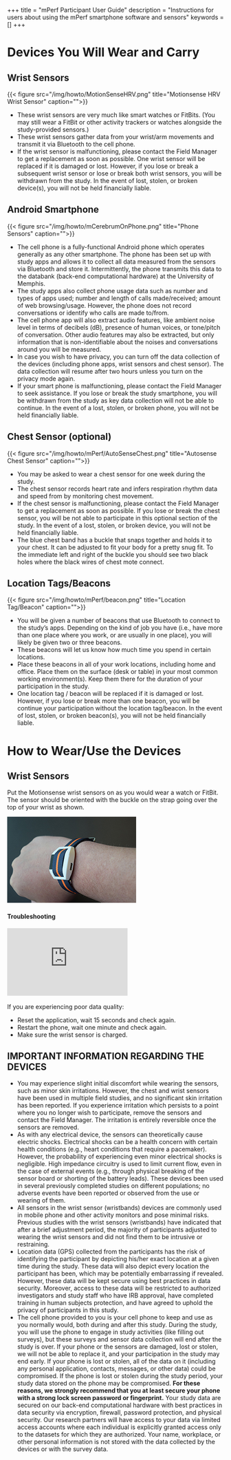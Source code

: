 +++
title = "mPerf Participant User Guide"
description = "Instructions for users about using the mPerf smartphone software and sensors"
keywords = []
+++


# Devices You Will Wear and Carry

##	Wrist Sensors

{{< figure src="/img/howto/MotionSenseHRV.png" title="Motionsense HRV Wrist Sensor" caption="">}}

- These wrist sensors are very much like smart watches or FitBits. (You may still wear a FitBit or other activity trackers or watches alongside the study-provided sensors.) <br>
- These wrist sensors gather data from your wrist/arm movements and transmit it via Bluetooth to the cell phone. <br>
- If the wrist sensor is malfunctioning, please contact the Field Manager to get a replacement as soon as possible. One wrist sensor will be replaced if it is damaged or lost. However, if you lose or break a subsequent wrist sensor or lose or break both wrist sensors, you will be withdrawn from the study. In the event of lost, stolen, or broken device(s), you will not be held financially liable.

## Android Smartphone

{{< figure src="/img/howto/mCerebrumOnPhone.png" title="Phone Sensors" caption="">}}

- The cell phone is a fully-functional Android phone which operates generally as any other smartphone.  The phone has been set up with study apps and allows it to collect all data measured from the sensors via Bluetooth and store it.  Intermittently, the phone transmits this data to the databank (back-end computational hardware) at the University of Memphis.
- The study apps also collect phone usage data such as number and types of apps used; number and length of calls made/received; amount of web browsing/usage.  However, the phone does not record conversations or identify who calls are made to/from.
- The cell phone app will also extract audio features, like ambient noise level in terms of decibels (dB), presence of human voices, or tone/pitch of conversation. Other audio features may also be extracted, but only information that is non-identifiable about the noises and conversations around you will be measured.
-	In case you wish to have privacy, you can turn off the data collection of the devices (including phone apps, wrist sensors and chest sensor). The data collection will resume after two hours unless you turn on the privacy mode again.
-	If your smart phone is malfunctioning, please contact the Field Manager to seek assistance. If you lose or break the study smartphone, you will be withdrawn from the study as key data collection will not be able to continue. In the event of a lost, stolen, or broken phone, you will not be held financially liable.

## Chest Sensor (optional)

{{< figure src="/img/howto/mPerf/AutoSenseChest.png" title="Autosense Chest Sensor" caption="">}}

- You may be asked to wear a chest sensor for one week during the study.
- The chest sensor records heart rate and infers respiration rhythm data and speed from by monitoring chest movement.
- If the chest sensor is malfunctioning, please contact the Field Manager to get a replacement as soon as possible. If you lose or break the chest sensor, you will be not able to participate in this optional section of the study. In the event of a lost, stolen, or broken device, you will not be held financially liable.
- The blue chest band has a buckle that snaps together and holds it to your chest. It can be adjusted to fit your body for a pretty snug fit. To the immediate left and right of the buckle you should see two black holes where the black wires of chest mote connect.

## Location Tags/Beacons

{{< figure src="/img/howto/mPerf/beacon.png" title="Location Tag/Beacon" caption="">}}

- You will be given a number of beacons that use Bluetooth to connect to the study’s apps. Depending on the kind of job you have (i.e., have more than one place where you work, or are usually in one place), you will likely be given two or three beacons.
- These beacons will let us know how much time you spend in certain locations.
- Place these beacons in all of your work locations, including home and office. Place them on the surface (desk or table) in your most common working environment(s). Keep them there for the duration of your participation in the study.
- One location tag / beacon will be replaced if it is damaged or lost. However, if you lose or break more than one beacon, you will be continue your participation without the location tag/beacon. In the event of lost, stolen, or broken beacon(s), you will not be held financially liable.

# How to Wear/Use the Devices

## Wrist Sensors

Put the Motionsense wrist sensors on as you would wear a watch or FitBit. The sensor should be oriented with the buckle on the strap going over the top of your wrist as shown.

<img src="/img/howto/mPerf/WearingHRVright.jpg">

#### Troubleshooting
<iframe src="https://www.youtube.com/embed/2n7HwLWlgtQ" width="280" height="157" frameborder="0" allowfullscreen="allowfullscreen"></iframe>

If you are experiencing poor data quality:

- Reset the application, wait 15 seconds and check again.
- Restart the phone, wait one minute and check again.
- Make sure the wrist sensor is charged.



## IMPORTANT INFORMATION REGARDING THE DEVICES

- You may experience slight initial discomfort while wearing the sensors, such as minor skin irritations. However, the chest and wrist sensors have been used in multiple field studies, and no significant skin irritation has been reported. If you experience irritation which persists to a point where you no longer wish to participate, remove the sensors and contact the Field Manager.  The irritation is entirely reversible once the sensors are removed.
- As with any electrical device, the sensors can theoretically cause electric shocks. Electrical shocks can be a health concern with certain health conditions (e.g., heart conditions that require a pacemaker). However, the probability of experiencing even minor electrical shocks is negligible. High impedance circuitry is used to limit current flow, even in the case of external events (e.g., through physical breaking of the sensor board or shorting of the battery leads). These devices been used in several previously completed studies on different populations; no adverse events have been reported or observed from the use or wearing of them.
- All sensors in the wrist sensor (wristbands) devices are commonly used in mobile phone and other activity monitors and pose minimal risks.  Previous studies with the wrist sensors (wristbands) have indicated that after a brief adjustment period, the majority of participants adjusted to wearing the wrist sensors and did not find them to be intrusive or restraining.
- Location data (GPS) collected from the participants has the risk of identifying the participant by depicting his/her exact location at a given time during the study. These data will also depict every location the participant has been, which may be potentially embarrassing if revealed. However, these data will be kept secure using best practices in data security. Moreover, access to these data will be restricted to authorized investigators and study staff who have IRB approval, have completed training in human subjects protection, and have agreed to uphold the privacy of participants in this study.
- The cell phone provided to you is your cell phone to keep and use as you normally would, both during and after this study. During the study, you will use the phone to engage in study activities (like filling out surveys), but these surveys and sensor data collection will end after the study is over. If your phone or the sensors are damaged, lost or stolen, we will not be able to replace it, and your participation in the study may end early.  If your phone is lost or stolen, all of the data on it (including any personal application, contacts, messages, or other data) could be compromised. If the phone is lost or stolen during the study period, your study data stored on the phone may be compromised. **For these reasons, we strongly recommend that you at least secure your phone with a strong lock screen password or fingerprint.**  Your study data are secured on our back-end computational hardware with best practices in data security via encryption, firewall, password protection, and physical security. Our research partners will have access to your data via limited access accounts where each individual is explicitly granted access only to the datasets for which they are authorized.  Your name, workplace, or other personal information is not stored with the data collected by the devices or with the survey data.

